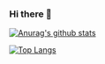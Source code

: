 ### Hi there 👋

[![Anurag's github stats](https://github-readme-stats.vercel.app/api?username=qingsong-he)](https://github.com/anuraghazra/github-readme-stats)

[![Top Langs](https://github-readme-stats.vercel.app/api/top-langs/?username=qingsong-he)](https://github.com/anuraghazra/github-readme-stats)

<!--
**qingsong-he/qingsong-he** is a ✨ _special_ ✨ repository because its `README.md` (this file) appears on your GitHub profile.

Here are some ideas to get you started:

- 🔭 I’m currently working on ...
- 🌱 I’m currently learning ...
- 👯 I’m looking to collaborate on ...
- 🤔 I’m looking for help with ...
- 💬 Ask me about ...
- 📫 How to reach me: ...
- 😄 Pronouns: ...
- ⚡ Fun fact: ...
-->
